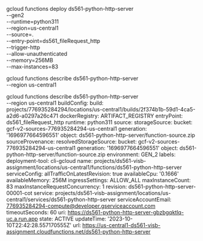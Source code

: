 gcloud functions deploy ds561-python-http-server \
 --gen2 \
 --runtime=python311 \
 --region=us-central1 \
 --source=. \
 --entry-point=ds561_fileRequest_http \
 --trigger-http \
 --allow-unauthenticated \
 --memory=256MB \
 --max-instances=83

gcloud functions describe ds561-python-http-server \
 --region us-central1

gcloud functions describe ds561-python-http-server \
 --region us-central1
buildConfig:
build: projects/776935284294/locations/us-central1/builds/2f374b1b-59d1-4ca5-a2d6-a0297a26c471
dockerRegistry: ARTIFACT_REGISTRY
entryPoint: ds561_fileRequest_http
runtime: python311
source:
storageSource:
bucket: gcf-v2-sources-776935284294-us-central1
generation: '1696977664596551'
object: ds561-python-http-server/function-source.zip
sourceProvenance:
resolvedStorageSource:
bucket: gcf-v2-sources-776935284294-us-central1
generation: '1696977664596551'
object: ds561-python-http-server/function-source.zip
environment: GEN_2
labels:
deployment-tool: cli-gcloud
name: projects/ds561-visb-assignment/locations/us-central1/functions/ds561-python-http-server
serviceConfig:
allTrafficOnLatestRevision: true
availableCpu: '0.1666'
availableMemory: 256M
ingressSettings: ALLOW_ALL
maxInstanceCount: 83
maxInstanceRequestConcurrency: 1
revision: ds561-python-http-server-00001-cot
service: projects/ds561-visb-assignment/locations/us-central1/services/ds561-python-http-server
serviceAccountEmail: 776935284294-compute@developer.gserviceaccount.com
timeoutSeconds: 60
uri: https://ds561-python-http-server-gbzbgqktlq-uc.a.run.app
state: ACTIVE
updateTime: '2023-10-10T22:42:28.557170555Z'
url: https://us-central1-ds561-visb-assignment.cloudfunctions.net/ds561-python-http-server

